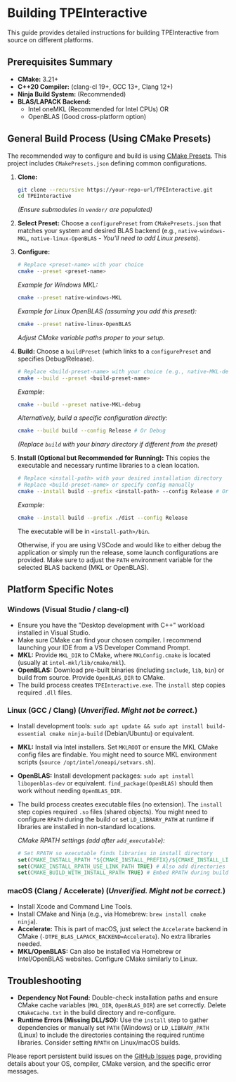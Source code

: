 # Building TPEInteractive

This guide provides detailed instructions for building TPEInteractive from source on different platforms.

## Prerequisites Summary

*   **CMake:** 3.21+
*   **C++20 Compiler:** (clang-cl 19+, GCC 13+, Clang 12+)
*   **Ninja Build System:** (Recommended)
*   **BLAS/LAPACK Backend:**
    *   Intel oneMKL (Recommended for Intel CPUs) OR
    *   OpenBLAS (Good cross-platform option)

## General Build Process (Using CMake Presets)

The recommended way to configure and build is using [CMake Presets](https://cmake.org/cmake/help/latest/manual/cmake-presets.7.html). This project includes `CMakePresets.json` defining common configurations.

1.  **Clone:**
    ```bash
    git clone --recursive https://your-repo-url/TPEInteractive.git
    cd TPEInteractive
    ```
    *(Ensure submodules in `vendor/` are populated)*

2.  **Select Preset:** Choose a `configurePreset` from `CMakePresets.json` that matches your system and desired BLAS backend (e.g., `native-windows-MKL`, `native-linux-OpenBLAS` - *You'll need to add Linux presets*).

3.  **Configure:**
    ```bash
    # Replace <preset-name> with your choice
    cmake --preset <preset-name>
    ```
    *Example for Windows MKL:*
    ```bash
    cmake --preset native-windows-MKL
    ```
    *Example for Linux OpenBLAS (assuming you add this preset):*
    ```bash
    cmake --preset native-linux-OpenBLAS
    ```
    *Adjust CMake variable paths proper to your setup.*

4.  **Build:** Choose a `buildPreset` (which links to a `configurePreset` and specifies Debug/Release).
    ```bash
    # Replace <build-preset-name> with your choice (e.g., native-MKL-debug)
    cmake --build --preset <build-preset-name>
    ```
    *Example:*
    ```bash
    cmake --build --preset native-MKL-debug
    ```
    *Alternatively, build a specific configuration directly:*
    ```bash
    cmake --build build --config Release # Or Debug
    ```
    *(Replace `build` with your binary directory if different from the preset)*

5.  **Install (Optional but Recommended for Running):** This copies the executable and necessary runtime libraries to a clean location.
    ```bash
    # Replace <install-path> with your desired installation directory
    # Replace <build-preset-name> or specify config manually
    cmake --install build --prefix <install-path> --config Release # Or Debug
    ```
    *Example:*
    ```bash
    cmake --install build --prefix ./dist --config Release
    ```
    The executable will be in `<install-path>/bin`.

    Otherwise, if you are using VSCode and would like to either debug the application or simply run the release, some launch configurations are provided. Make sure to adjust the `PATH` environment variable for the selected BLAS backend (MKL or OpenBLAS).

## Platform Specific Notes

### Windows (Visual Studio / clang-cl)

*   Ensure you have the "Desktop development with C++" workload installed in Visual Studio.
*   Make sure CMake can find your chosen compiler. I recommend launching your IDE from a VS Developer Command Prompt. 
*   **MKL:** Provide `MKL_DIR` to CMake, where `MKLConfig.cmake` is located (usually at `intel-mkl/lib/cmake/mkl`).
*   **OpenBLAS:** Download pre-built binaries (including `include`, `lib`, `bin`) or build from source. Provide `OpenBLAS_DIR` to CMake.
*   The build process creates `TPEInteractive.exe`. The `install` step copies required `.dll` files.

### Linux (GCC / Clang) (*Unverified. Might not be correct.*)

*   Install development tools: `sudo apt update && sudo apt install build-essential cmake ninja-build` (Debian/Ubuntu) or equivalent.
*   **MKL:** Install via Intel installers. Set `MKLROOT` or ensure the MKL CMake config files are findable. You might need to source MKL environment scripts (`source /opt/intel/oneapi/setvars.sh`).
*   **OpenBLAS:** Install development packages: `sudo apt install libopenblas-dev` or equivalent. `find_package(OpenBLAS)` should then work without needing `OpenBLAS_DIR`.
*   The build process creates executable files (no extension). The `install` step copies required `.so` files (shared objects). You might need to configure `RPATH` during the build or set `LD_LIBRARY_PATH` at runtime if libraries are installed in non-standard locations.

    *CMake RPATH settings (add after `add_executable`):*
    ```cmake
    # Set RPATH so executable finds libraries in install directory
    set(CMAKE_INSTALL_RPATH "${CMAKE_INSTALL_PREFIX}/${CMAKE_INSTALL_LIBDIR}") # For libraries installed by this project
    set(CMAKE_INSTALL_RPATH_USE_LINK_PATH TRUE) # Also add directories of linked libraries found during build
    set(CMAKE_BUILD_WITH_INSTALL_RPATH TRUE) # Embed RPATH during build (useful for running from build dir)
    ```

### macOS (Clang / Accelerate)  (*Unverified. Might not be correct.*)

*   Install Xcode and Command Line Tools.
*   Install CMake and Ninja (e.g., via Homebrew: `brew install cmake ninja`).
*   **Accelerate:** This is part of macOS, just select the `Accelerate` backend in CMake (`-DTPE_BLAS_LAPACK_BACKEND=Accelerate`). No extra libraries needed.
*   **MKL/OpenBLAS:** Can also be installed via Homebrew or Intel/OpenBLAS websites. Configure CMake similarly to Linux.

## Troubleshooting

*   **Dependency Not Found:** Double-check installation paths and ensure CMake cache variables (`MKL_DIR`, `OpenBLAS_DIR`) are set correctly. Delete `CMakeCache.txt` in the build directory and re-configure.
*   **Runtime Errors (Missing DLL/SO):** Use the `install` step to gather dependencies or manually set `PATH` (Windows) or `LD_LIBRARY_PATH` (Linux) to include the directories containing the required runtime libraries. Consider setting `RPATH` on Linux/macOS builds.

Please report persistent build issues on the [GitHub Issues](https://your-repo-url/TPEInteractive/issues) page, providing details about your OS, compiler, CMake version, and the specific error messages.
